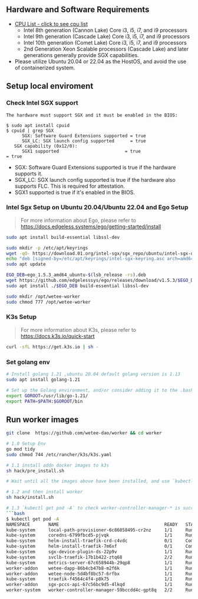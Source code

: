 ## Hardware and Software Requirements

- [CPU List - click to see cpu list](https://ark.intel.com/content/www/us/en/ark/search/featurefilter.html?productType=873&2_SoftwareGuardExtensions=Yes%20with%20Intel%C2%AE%20ME)
  - Intel 8th generation (Cannon Lake) Core i3, i5, i7, and i9 processors
  - Intel 9th generation (Cascade Lake) Core i3, i5, i7, and i9 processors
  - Intel 10th generation (Comet Lake) Core i3, i5, i7, and i9 processors
  - 2nd Generation Xeon Scalable processors (Cascade Lake) and later generations generally provide SGX capabilities.
- Please utilize Ubuntu 20.04 or 22.04 as the HostOS, and avoid the use of containerized system.

## Setup local enviroment

### Check Intel SGX support

```
The hardware must support SGX and it must be enabled in the BIOS:

$ sudo apt install cpuid
$ cpuid | grep SGX
      SGX: Software Guard Extensions supported = true
      SGX_LC: SGX launch config supported      = true
   SGX capability (0x12/0):
      SGX1 supported                         = true                       = true
```

- SGX: Software Guard Extensions supported is true if the hardware supports it.
- SGX_LC: SGX launch config supported is true if the hardware also supports FLC. This is required for attestation.
- SGX1 supported is true if it's enabled in the BIOS.

### Intel Sgx Setup on Ubuntu 20.04/Ubuntu 22.04 and Ego Setup

> For more information about Ego, please refer to https://docs.edgeless.systems/ego/getting-started/install

```bash
sudo apt install build-essential libssl-dev

sudo mkdir -p /etc/apt/keyrings
wget -qO- https://download.01.org/intel-sgx/sgx_repo/ubuntu/intel-sgx-deb.key | sudo tee /etc/apt/keyrings/intel-sgx-keyring.asc > /dev/null
echo "deb [signed-by=/etc/apt/keyrings/intel-sgx-keyring.asc arch=amd64] https://download.01.org/intel-sgx/sgx_repo/ubuntu $(lsb_release -cs) main" | sudo tee /etc/apt/sources.list.d/intel-sgx.list
sudo apt update

EGO_DEB=ego_1.5.3_amd64_ubuntu-$(lsb_release -rs).deb
wget https://github.com/edgelesssys/ego/releases/download/v1.5.3/$EGO_DEB
sudo apt install ./$EGO_DEB build-essential libssl-dev

sudo mkdir /opt/wetee-worker
sudo chmod 777 /opt/wetee-worker
```

### K3s Setup

> For more information about K3s, please refer to https://docs.k3s.io/quick-start

```bash
curl -sfL https://get.k3s.io | sh -
```

### Set golang env

```bash
# Install golang 1.21 ,ubuntu 20.04 default golang version is 1.13
sudo apt install golang-1.21

# Set up the Golang environment, and/or consider adding it to the .bashrc or .zshrc file in the home directory.
export GOROOT=/usr/lib/go-1.21/
export PATH=$PATH:$GOROOT/bin
```

## Run worker images

````bash
git clone  https://github.com/wetee-dao/worker && cd worker

# 1.0 Setup Env
go mod tidy
sudo chmod 744 /etc/rancher/k3s/k3s.yaml

# 1.1 install addn docker images to k3s
sh hack/pre_install.sh

# Wait until all the images above have been installed, and use `kubectl get pod -A` to check whether sgx-device-plugin-, sgx-pccs-api-, wetee-dapp-*, and wetee-node-* have been successfully deployed.

# 1.2 and then install worker
sh hack/install.sh

# 1.3 `kubectl get pod -A` to check worker-controller-manager-* is successfully deployed.
```bash
$ kubectl get pod -A
NAMESPACE       NAME                                        READY   STATUS      RESTARTS   AGE
kube-system     local-path-provisioner-6c86858495-cr2nz     1/1     Running     0          2m22s
kube-system     coredns-6799fbcd5-pjvqk                     1/1     Running     0          2m22s
kube-system     helm-install-traefik-crd-c4vdc              0/1     Completed   0          2m23s
kube-system     helm-install-traefik-7m6xf                  0/1     Completed   1          2m23s
kube-system     sgx-device-plugin-ds-22p9v                  1/1     Running     0          118s
kube-system     svclb-traefik-17b1b422-ztq68                2/2     Running     0          118s
kube-system     metrics-server-67c658944b-29qp8             1/1     Running     0          2m22s
worker-addon    wetee-dapp-86b4cb47b8-m2f6k                 1/1     Running     0          117s
worker-addon    wetee-node-5d4bf8bc57-6rfbx                 1/1     Running     0          116s
kube-system     traefik-f4564c4f4-p8k75                     1/1     Running     0          118s
worker-addon    sgx-pccs-api-67c56bc9d5-4lkqd               1/1     Running     0          116s
worker-system   worker-controller-manager-59bccdd4c-gpt8q   2/2     Running     0          82s
````
